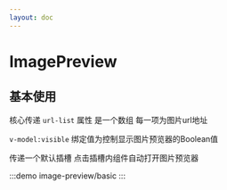 ```yaml
---
layout: doc
---
```


# ImagePreview

## 基本使用

核心传递 `url-list` 属性 是一个数组 每一项为图片url地址

`v-model:visible` 绑定值为控制显示图片预览器的Boolean值

传递一个默认插槽 点击插槽内组件自动打开图片预览器

:::demo
image-preview/basic
:::

